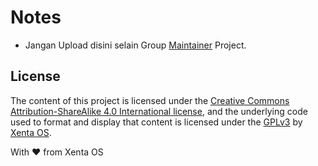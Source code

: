 # Notes
 * Jangan Upload disini selain Group [Maintainer](../maintainer/MAINTAINER.md) Project.  
 
 License
---

The content of this project is licensed under the [Creative Commons Attribution-ShareAlike 4.0 International license](https://creativecommons.org/licenses/by-sa/4.0/), and the underlying code used to format and display that content is licensed under the [GPLv3](http://opensource.org/licenses/gpl-3.0.html) by [Xenta OS](http://www.xentaos.org/).


With ♥ from Xenta OS
